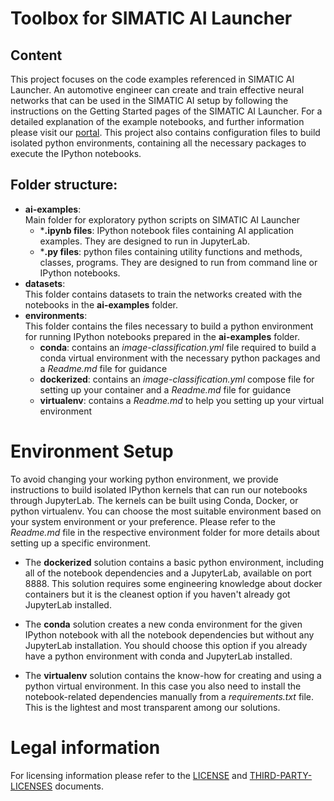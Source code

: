 <!--- Copyright 2020 Siemens AG -->
<!--- SPDX-License-Identifier: MIT -->
# Toolbox for SIMATIC AI Launcher

## Content  

This project focuses on the code examples referenced in SIMATIC AI Launcher. An automotive engineer can create and train effective neural networks that can be used in the SIMATIC AI setup by following the instructions on the Getting Started pages of the SIMATIC AI Launcher. For a detailed explanation of the example notebooks, and further information please visit our [portal](https://support.industry.siemens.com/cs/ww/en/view/109780569). This project also contains configuration files to build isolated python environments, containing all the necessary packages to execute the IPython notebooks.

## Folder structure:  
- **ai-examples**:  
Main folder for exploratory python scripts on SIMATIC AI Launcher
  - ***.ipynb files**: IPython notebook files containing AI application examples. They are designed to run in JupyterLab.
  - ***.py files**: python files containing utility functions and methods, classes, programs. They are designed to run from command line or IPython notebooks.
- **datasets**:  
This folder contains datasets to train the networks created with the notebooks in the **ai-examples** folder.
- **environments**:  
This folder contains the files necessary to build a python environment for running IPython notebooks prepared in the **ai-examples** folder.
  - **conda**: contains an *image-classification.yml* file required to build a conda virtual environment with the necessary python packages and a *Readme.md* file for guidance
  - **dockerized**: contains an *image-classification.yml* compose file for setting up your container and a *Readme.md* file for guidance
  - **virtualenv**: contains a *Readme.md* to help you setting up your virtual environment
  
# Environment Setup

To avoid changing your working python environment, we provide instructions to build isolated IPython kernels that can run our notebooks through JupyterLab. The kernels can be built using Conda, Docker, or python virtualenv. You can choose the most suitable environment based on your system environment or your preference. Please refer to the *Readme.md* file in the respective environment folder for more details about setting up a specific environment.

- The **dockerized** solution contains a basic python environment, including all of the notebook dependencies and a JupyterLab, available on port 8888. This solution requires some engineering knowledge about docker containers but it is the cleanest option if you haven't already got JupyterLab installed.

- The **conda** solution creates a new conda environment for the given IPython notebook with all the notebook dependencies but without any JupyterLab installation. You should choose this option if you already have a python environment with conda and JupyterLab installed.

- The **virtualenv** solution contains the know-how for creating and using a python virtual environment. In this case you also need to install the notebook-related dependencies manually from a *requirements.txt* file. This is the lightest and most transparent among our solutions.

# Legal information
For licensing information please refer to the [LICENSE](https://code.siemens.com/felix.mannewitz/ai-toolbox/-/blob/master/LICENSE.md) and [THIRD-PARTY-LICENSES](https://code.siemens.com/felix.mannewitz/ai-toolbox/-/blob/master/THIRD-PARTY-NOTICES) documents.